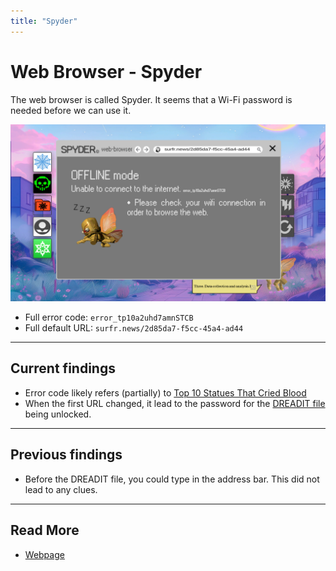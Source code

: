 ```yaml
---
title: "Spyder"
---
```

# Web Browser - Spyder

The web browser is called Spyder. It seems that a Wi-Fi password is needed before we can use it.

![img.png](../Resources/webpage/webbrowser.png)

- Full error code: `error_tp10a2uhd7amnSTCB`
- Full default URL: `surfr.news/2d85da7-f5cc-45a4-ad44`

***

## Current findings

- Error code likely refers (partially) to [Top 10 Statues That Cried Blood](music/song-top10)
- When the first URL changed, it lead to the password for the [DREADIT file](files/dreadit) 
being unlocked.

***

## Previous findings

- Before the DREADIT file, you could type in the address bar. This did not lead to any clues.

***

## Read More

- [Webpage](webpage)
